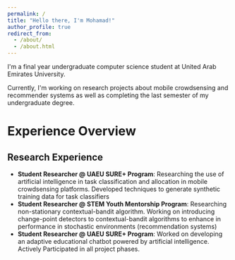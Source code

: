```yaml
---
permalink: /
title: "Hello there, I'm Mohamad!"
author_profile: true
redirect_from: 
  - /about/
  - /about.html
---
```



I'm a final year undergraduate computer science student at United Arab Emirates University.

Currently, I'm working on research projects about mobile crowdsensing and recommender systems as well as completing the last semester of my undergraduate degree.

# Experience Overview

## Research Experience
- **Student Researcher @ UAEU SURE+ Program**: Researching the use of artificial intelligence in task classification and allocation in mobile crowdsensing platforms. Developed techniques to generate synthetic training data for task classifiers
- **Student Researcher @ STEM Youth Mentorship Program**: Researching non-stationary contextual-bandit algorithm. Working on introducing change-point detectors to contextual-bandit algorithms to enhance in performance in stochastic environments (recommendation systems)
- **Student Researcher @ UAEU SURE+ Program**: Worked on developing an adaptive educational chatbot powered by artificial intelligence. Actively Participated in all project phases.


<!-- ## 🤖 Open Source Contributions
I have experience contributing to [Arena Bench](https://github.com/Arena-Rosnav) a large open-source project for robotic obstacle avoidance using Deep Reinforcement Learning. -->
